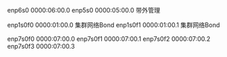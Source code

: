enp6s0 0000:06:00.0
enp5s0 0000:05:00.0 带外管理

enp1s0f0 0000:01:00.0 集群网络Bond
enp1s0f1 0000:01:00.1 集群网络Bond

enp7s0f0 0000:07:00.0
enp7s0f1 0000:07:00.1
enp7s0f2 0000:07:00.2
enp7s0f3 0000:07:00.3